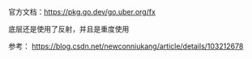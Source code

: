 
官方文档：https://pkg.go.dev/go.uber.org/fx

底层还是使用了反射，并且是重度使用


参考： https://blog.csdn.net/newconniukang/article/details/103212678